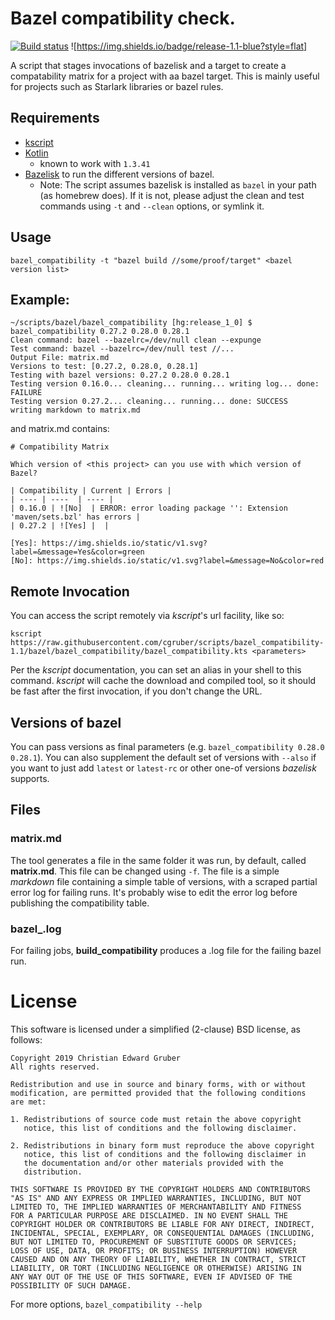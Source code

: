 # Bazel compatibility check.

[![Build status](https://badge.buildkite.com/391db500d347b6f1b1f5739d462e7e9f0375e4de151fa51ea0.svg)](https://buildkite.com/christian-gruber-open-source-stuffs/scripts)
![https://img.shields.io/badge/release-1.1-blue?style=flat]


A script that stages invocations of bazelisk and a target to create
a compatability matrix for a project with aa bazel target. This is
mainly useful for projects such as Starlark libraries or bazel rules.

## Requirements
  * [kscript](https://github.com/holgerbrandl/kscript)
  * [Kotlin](https://github.com/JetBrains/kotlin)
    - known to work with `1.3.41`
  * [Bazelisk](https://github.com/bazelbuild/bazelisk) to run the
    different versions of bazel.
    - Note: The script assumes bazelisk is installed as `bazel` in your
      path (as homebrew does).  If it is not, please adjust the clean
      and test commands using `-t` and `--clean` options, or symlink
      it.

## Usage
```
bazel_compatibility -t "bazel build //some/proof/target" <bazel version list>
```

## Example:
```
~/scripts/bazel/bazel_compatibility [hg:release_1_0] $ bazel_compatibility 0.27.2 0.28.0 0.28.1
Clean command: bazel --bazelrc=/dev/null clean --expunge
Test command: bazel --bazelrc=/dev/null test //...
Output File: matrix.md
Versions to test: [0.27.2, 0.28.0, 0.28.1]
Testing with bazel versions: 0.27.2 0.28.0 0.28.1
Testing version 0.16.0... cleaning... running... writing log... done: FAILURE
Testing version 0.27.2... cleaning... running... done: SUCCESS
writing markdown to matrix.md
```

and matrix.md contains:
```
# Compatibility Matrix

Which version of <this project> can you use with which version of Bazel?

| Compatibility | Current | Errors |
| ---- | ----  | ---- |
| 0.16.0 | ![No]  | ERROR: error loading package '': Extension 'maven/sets.bzl' has errors |
| 0.27.2 | ![Yes] |  |

[Yes]: https://img.shields.io/static/v1.svg?label=&message=Yes&color=green
[No]: https://img.shields.io/static/v1.svg?label=&message=No&color=red
```

## Remote Invocation

You can access the script remotely via *kscript*'s url facility, like so:
```
kscript https://raw.githubusercontent.com/cgruber/scripts/bazel_compatibility-1.1/bazel/bazel_compatibility/bazel_compatibility.kts <parameters>
```

Per the *kscript* documentation, you can set an alias in your shell to
this command. *kscript* will cache the download and compiled tool, so
it should be fast after the first invocation, if you don't change the
URL.

## Versions of bazel

You can pass versions as final parameters (e.g. `bazel_compatibility
0.28.0 0.28.1`).  You can also supplement the default set of versions
with `--also` if you want to just add `latest` or `latest-rc` or other
one-of versions *bazelisk* supports. 

## Files

### matrix.md

The tool generates a file in the same folder it was run, by default,
called **matrix.md**.  This file can be changed using `-f`.  The file
is a simple *markdown* file containing a simple table of versions,
with a scraped partial error log for failing runs. It's probably wise
to edit the error log before publishing the compatibility table.

### bazel_<version>.log

For failing jobs, **build_compatibility** produces a .log file for the
failing bazel run.

# License

This software is licensed under a simplified (2-clause) BSD license,
as follows:

```
Copyright 2019 Christian Edward Gruber
All rights reserved.

Redistribution and use in source and binary forms, with or without
modification, are permitted provided that the following conditions
are met:

1. Redistributions of source code must retain the above copyright
   notice, this list of conditions and the following disclaimer.

2. Redistributions in binary form must reproduce the above copyright
   notice, this list of conditions and the following disclaimer in
   the documentation and/or other materials provided with the
   distribution.

THIS SOFTWARE IS PROVIDED BY THE COPYRIGHT HOLDERS AND CONTRIBUTORS
"AS IS" AND ANY EXPRESS OR IMPLIED WARRANTIES, INCLUDING, BUT NOT
LIMITED TO, THE IMPLIED WARRANTIES OF MERCHANTABILITY AND FITNESS
FOR A PARTICULAR PURPOSE ARE DISCLAIMED. IN NO EVENT SHALL THE
COPYRIGHT HOLDER OR CONTRIBUTORS BE LIABLE FOR ANY DIRECT, INDIRECT,
INCIDENTAL, SPECIAL, EXEMPLARY, OR CONSEQUENTIAL DAMAGES (INCLUDING,
BUT NOT LIMITED TO, PROCUREMENT OF SUBSTITUTE GOODS OR SERVICES;
LOSS OF USE, DATA, OR PROFITS; OR BUSINESS INTERRUPTION) HOWEVER
CAUSED AND ON ANY THEORY OF LIABILITY, WHETHER IN CONTRACT, STRICT
LIABILITY, OR TORT (INCLUDING NEGLIGENCE OR OTHERWISE) ARISING IN
ANY WAY OUT OF THE USE OF THIS SOFTWARE, EVEN IF ADVISED OF THE
POSSIBILITY OF SUCH DAMAGE.
```

For more options, `bazel_compatibility --help`

